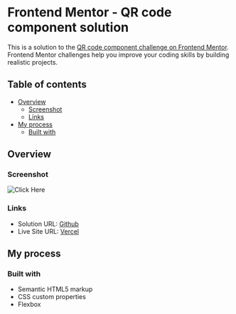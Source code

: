 # Frontend Mentor - QR code component solution

This is a solution to the [QR code component challenge on Frontend Mentor](https://www.frontendmentor.io/challenges/qr-code-component-iux_sIO_H). Frontend Mentor challenges help you improve your coding skills by building realistic projects.

## Table of contents

- [Overview](#overview)
  - [Screenshot](#screenshot)
  - [Links](#links)
- [My process](#my-process)
  - [Built with](#built-with)

## Overview

### Screenshot

![Click Here](./result/QRCodeComponent.png.jpg)

### Links

- Solution URL: [Github](https://github.com/ksjang0515/FrontendMentor/tree/main/QR_code_component)
- Live Site URL: [Vercel](https://frontend-mentor-swart-seven.vercel.app/)

## My process

### Built with

- Semantic HTML5 markup
- CSS custom properties
- Flexbox
